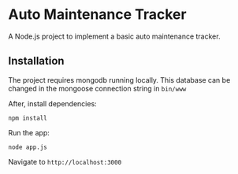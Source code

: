Auto Maintenance Tracker
========================

A Node.js project to implement a basic auto maintenance tracker. 

Installation
------------

The project requires mongodb running locally. This database can be changed in the mongoose connection string in ```bin/www```

After, install dependencies:

```
npm install
```

Run the app:

```
node app.js
```

Navigate to ```http://localhost:3000```